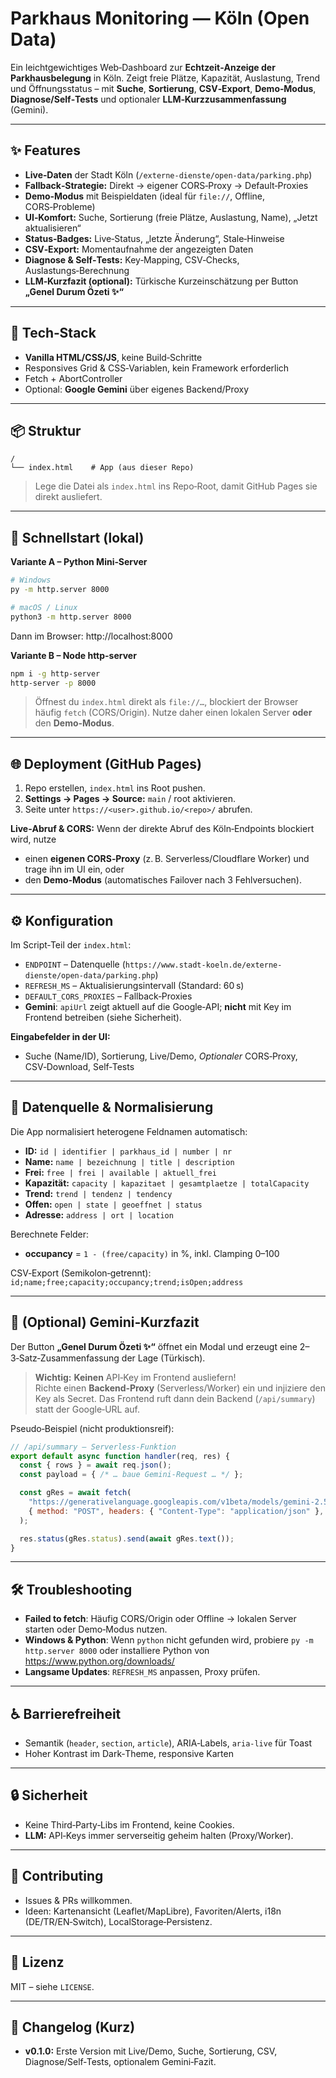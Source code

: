# Parkhaus Monitoring — Köln (Open Data)

Ein leichtgewichtiges Web‑Dashboard zur **Echtzeit‑Anzeige der Parkhausbelegung** in Köln. 
Zeigt freie Plätze, Kapazität, Auslastung, Trend und Öffnungsstatus – mit **Suche**, **Sortierung**, **CSV‑Export**, **Demo‑Modus**, **Diagnose/Self‑Tests** und optionaler **LLM‑Kurz­zusammenfassung** (Gemini).

---

## ✨ Features

- **Live‑Daten** der Stadt Köln (`/externe-dienste/open-data/parking.php`)
- **Fallback‑Strategie:** Direkt → eigener CORS‑Proxy → Default‑Proxies
- **Demo‑Modus** mit Beispieldaten (ideal für `file://`, Offline, CORS‑Probleme)
- **UI‑Komfort:** Suche, Sortierung (freie Plätze, Auslastung, Name), „Jetzt aktualisieren“
- **Status‑Badges:** Live‑Status, „letzte Änderung“, Stale‑Hinweise
- **CSV‑Export:** Momentaufnahme der angezeigten Daten
- **Diagnose & Self‑Tests:** Key‑Mapping, CSV‑Checks, Auslastungs‑Berechnung
- **LLM‑Kurzfazit (optional):** Türkische Kurz­einschätzung per Button **„Genel Durum Özeti ✨“**

---

## 🧱 Tech‑Stack

- **Vanilla HTML/CSS/JS**, keine Build‑Schritte
- Responsives Grid & CSS‑Variablen, kein Framework erforderlich
- Fetch + AbortController
- Optional: **Google Gemini** über eigenes Backend/Proxy

---

## 📦 Struktur

```
/
└── index.html    # App (aus dieser Repo)
```

> Lege die Datei als `index.html` ins Repo‑Root, damit GitHub Pages sie direkt ausliefert.

---

## 🚀 Schnellstart (lokal)

**Variante A – Python Mini‑Server**
```bash
# Windows
py -m http.server 8000

# macOS / Linux
python3 -m http.server 8000
```
Dann im Browser: http://localhost:8000

**Variante B – Node http-server**
```bash
npm i -g http-server
http-server -p 8000
```

> Öffnest du `index.html` direkt als `file://…`, blockiert der Browser häufig `fetch` (CORS/Origin). 
> Nutze daher einen lokalen Server **oder** den **Demo‑Modus**.

---

## 🌐 Deployment (GitHub Pages)

1. Repo erstellen, `index.html` ins Root pushen.  
2. **Settings → Pages → Source:** `main` / root aktivieren.  
3. Seite unter `https://<user>.github.io/<repo>/` abrufen.

**Live‑Abruf & CORS:** Wenn der direkte Abruf des Köln‑Endpoints blockiert wird, nutze
- einen **eigenen CORS‑Proxy** (z. B. Serverless/Cloudflare Worker) und trage ihn im UI ein, oder
- den **Demo‑Modus** (automatisches Failover nach 3 Fehlversuchen).

---

## ⚙️ Konfiguration

Im Script‑Teil der `index.html`:
- `ENDPOINT` – Datenquelle (`https://www.stadt-koeln.de/externe-dienste/open-data/parking.php`)
- `REFRESH_MS` – Aktualisierungsintervall (Standard: 60 s)
- `DEFAULT_CORS_PROXIES` – Fallback‑Proxies
- **Gemini**: `apiUrl` zeigt aktuell auf die Google‑API; **nicht** mit Key im Frontend betreiben (siehe Sicherheit).

**Eingabefelder in der UI:**
- Suche (Name/ID), Sortierung, Live/Demo, *Optionaler* CORS‑Proxy, CSV‑Download, Self‑Tests

---

## 🔌 Datenquelle & Normalisierung

Die App normalisiert heterogene Feldnamen automatisch:

- **ID:** `id | identifier | parkhaus_id | number | nr`
- **Name:** `name | bezeichnung | title | description`
- **Frei:** `free | frei | available | aktuell_frei`
- **Kapazität:** `capacity | kapazitaet | gesamtplaetze | totalCapacity`
- **Trend:** `trend | tendenz | tendency`
- **Offen:** `open | state | geoeffnet | status`
- **Adresse:** `address | ort | location`

Berechnete Felder:
- **occupancy** = `1 - (free/capacity)` in %, inkl. Clamping 0–100

CSV‑Export (Semikolon‑getrennt): `id;name;free;capacity;occupancy;trend;isOpen;address`

---

## 🤖 (Optional) Gemini‑Kurzfazit

Der Button **„Genel Durum Özeti ✨“** öffnet ein Modal und erzeugt eine 2–3‑Satz‑Zusammenfassung der Lage (Türkisch).

> **Wichtig:** **Keinen** API‑Key im Frontend ausliefern!  
> Richte einen **Backend‑Proxy** (Serverless/Worker) ein und injiziere den Key als Secret. 
> Das Frontend ruft dann dein Backend (`/api/summary`) statt der Google‑URL auf.

Pseudo‑Beispiel (nicht produktionsreif):
```js
// /api/summary – Serverless‑Funktion
export default async function handler(req, res) {
  const { rows } = await req.json();
  const payload = { /* … baue Gemini‑Request … */ };

  const gRes = await fetch(
    "https://generativelanguage.googleapis.com/v1beta/models/gemini-2.5-flash-preview-09-2025:generateContent?key=" + process.env.GEMINI_API_KEY,
    { method: "POST", headers: { "Content-Type": "application/json" }, body: JSON.stringify(payload) }
  );

  res.status(gRes.status).send(await gRes.text());
}
```

---

## 🛠️ Troubleshooting

- **Failed to fetch**: Häufig CORS/Origin oder Offline → lokalen Server starten oder Demo‑Modus nutzen.
- **Windows & Python**: Wenn `python` nicht gefunden wird, probiere `py -m http.server 8000` oder installiere Python von https://www.python.org/downloads/
- **Langsame Updates**: `REFRESH_MS` anpassen, Proxy prüfen.

---

## ♿ Barrierefreiheit

- Semantik (`header`, `section`, `article`), ARIA‑Labels, `aria-live` für Toast
- Hoher Kontrast im Dark‑Theme, responsive Karten

---

## 🔒 Sicherheit

- Keine Third‑Party‑Libs im Frontend, keine Cookies.
- **LLM:** API‑Keys immer serverseitig geheim halten (Proxy/Worker).

---

## 🤝 Contributing

- Issues & PRs willkommen.
- Ideen: Kartenansicht (Leaflet/MapLibre), Favoriten/Alerts, i18n (DE/TR/EN‑Switch), LocalStorage‑Persistenz.

---

## 📄 Lizenz

MIT – siehe `LICENSE`.

---

## 📝 Changelog (Kurz)

- **v0.1.0:** Erste Version mit Live/Demo, Suche, Sortierung, CSV, Diagnose/Self‑Tests, optionalem Gemini‑Fazit.
